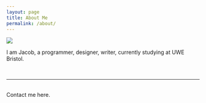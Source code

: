 ```yaml
---
layout: page
title: About Me
permalink: /about/
---
```


<img class="col one right" src="{{ site.baseurl }}/img/profile_1.jpg">

I am Jacob, a programmer, designer, writer, currently studying at UWE Bristol.

<br/>
<hr/>
<br/>
<span class="contacticon center">
	<a href="mailto:jacob2.carr@live.uwe.ac.uk"><i class="fa fa-envelope-square"></i></a>
	<a href="https://github.com/MachJacob" target="_blank"><i class="fa fa-github-square"></i></a>
	<a href="https://www.linkedin.com/in/jacob-carr-363b9a172/" target="_blank"><i class="fa fa-linkedin-square"></i></a>
	<a href="https://twitter.com/MachJacob" target="_blank"><i class="fa fa-twitter-square"></i></a>
</span>

<div class="col three caption">
	Contact me here.
</div>

